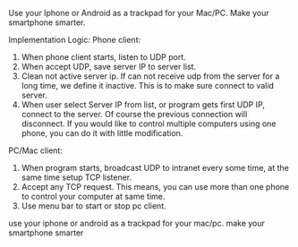 
Use your Iphone or Android as a trackpad for your Mac/PC. Make your smartphone smarter.

Implementation Logic: 
Phone client:
1. When phone client starts, listen to UDP port.
2. When accept UDP, save server IP to server list.
3. Clean not active server ip. If can not receive udp from the server for a long time, we define it inactive. This is to make sure connect to valid server.
4. When user select Server IP from list, or program gets first UDP IP, connect to the server. Of course the previous connection will disconnect. If you would like to control multiple computers using one phone, you can do it with little modification.


PC/Mac client:
1. When program starts, broadcast UDP to intranet every some time, at the same time setup TCP listener.
2. Accept any TCP request. This means, you can use more than one phone to control your computer at same time.
3. Use menu bar to start or stop pc client.


use your iphone or android as a trackpad for your mac/pc. make your smartphone smarter

